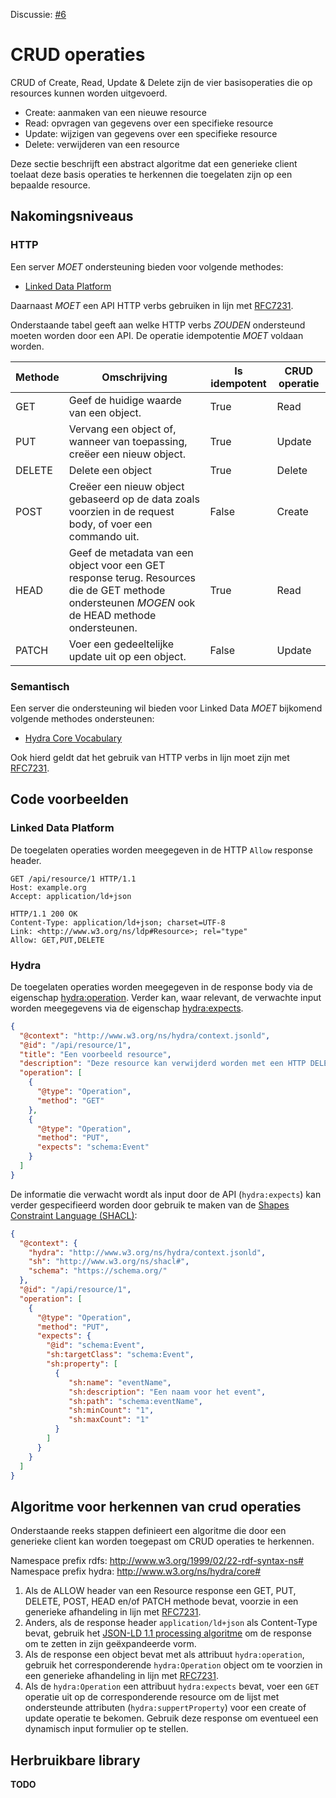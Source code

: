 Discussie: [#6](https://github.com/pietercolpaert/generieke-hypermedia-api/issues/6)

# CRUD operaties

CRUD of Create, Read, Update & Delete zijn de vier basisoperaties die op resources kunnen worden uitgevoerd.
* Create: aanmaken van een nieuwe resource
* Read: opvragen van gegevens over een specifieke resource
* Update: wijzigen van gegevens over een specifieke resource
* Delete: verwijderen van een resource

Deze sectie beschrijft een abstract algoritme dat een generieke client toelaat deze basis operaties te herkennen die toegelaten zijn op een bepaalde resource.

## Nakomingsniveaus

### HTTP

Een server _MOET_ ondersteuning bieden voor volgende methodes:

+ [Linked Data Platform](https://www.w3.org/TR/ldp/)

Daarnaast _MOET_ een API HTTP verbs gebruiken in lijn met [RFC7231](https://tools.ietf.org/html/rfc7231).

Onderstaande tabel geeft aan welke HTTP verbs _ZOUDEN_ ondersteund moeten worden door een API. De operatie idempotentie _MOET_ voldaan worden. 

Methode  | Omschrijving  | Is idempotent | CRUD operatie
-------- | ------------- | ------------- | -------------
GET     | Geef de huidige waarde van een object. | True | Read
PUT     | Vervang een object of, wanneer van toepassing, creëer een nieuw object. | True | Update
DELETE  | Delete een object | True | Delete
POST    | Creëer een nieuw object gebaseerd op de data zoals voorzien in de request body, of voer een commando uit. | False | Create
HEAD    | Geef de metadata van een object voor een GET response terug. Resources die de GET methode ondersteunen _MOGEN_ ook de HEAD methode ondersteunen. | True | Read
PATCH   | Voer een gedeeltelijke update uit op een object. | False | Update

### Semantisch

Een server die ondersteuning wil bieden voor Linked Data _MOET_ bijkomend volgende methodes ondersteunen:

+ [Hydra Core Vocabulary](http://www.hydra-cg.com/spec/latest/core/)

Ook hierd geldt dat het gebruik van HTTP verbs in lijn moet zijn met [RFC7231](https://tools.ietf.org/html/rfc7231).

## Code voorbeelden

### Linked Data Platform

De toegelaten operaties worden meegegeven in de HTTP `Allow` response header.

```
GET /api/resource/1 HTTP/1.1
Host: example.org
Accept: application/ld+json
```

```
HTTP/1.1 200 OK 
Content-Type: application/ld+json; charset=UTF-8
Link: <http://www.w3.org/ns/ldp#Resource>; rel="type"
Allow: GET,PUT,DELETE
```

### Hydra

De toegelaten operaties worden meegegeven in de response body via de eigenschap [hydra:operation](http://www.w3.org/ns/hydra/core#operation). Verder kan, waar relevant, de verwachte input worden meegegevens via de eigenschap [hydra:expects](http://www.w3.org/ns/hydra/core#expects).

```json
{
  "@context": "http://www.w3.org/ns/hydra/context.jsonld",
  "@id": "/api/resource/1",
  "title": "Een voorbeeld resource",
  "description": "Deze resource kan verwijderd worden met een HTTP DELETE request of aangepast worden met een HTTP PUT request",
  "operation": [
    {
      "@type": "Operation",
      "method": "GET"
    },
    {
      "@type": "Operation",
      "method": "PUT",
      "expects": "schema:Event"
    }
  ]
}
```

De informatie die verwacht wordt als input door de API (`hydra:expects`) kan verder gespecifieerd worden door gebruik te maken van de [Shapes Constraint Language (SHACL)](https://www.w3.org/TR/shacl/):

```json
{
  "@context": {
    "hydra": "http://www.w3.org/ns/hydra/context.jsonld",
    "sh": "http://www.w3.org/ns/shacl#",
    "schema": "https://schema.org/"
  },
  "@id": "/api/resource/1",
  "operation": [
    {
      "@type": "Operation",
      "method": "PUT",
      "expects": {
        "@id": "schema:Event",
        "sh:targetClass": "schema:Event",
        "sh:property": [
          {
             "sh:name": "eventName",
             "sh:description": "Een naam voor het event",
             "sh:path": "schema:eventName",
             "sh:minCount": "1",
             "sh:maxCount": "1"             
          }
        ]
      }
    }
  ]
}
```

## Algoritme voor herkennen van crud operaties

Onderstaande reeks stappen definieert een algoritme die door een generieke client kan worden toegepast om CRUD operaties te herkennen.

Namespace prefix rdfs: http://www.w3.org/1999/02/22-rdf-syntax-ns#
Namespace prefix hydra: http://www.w3.org/ns/hydra/core#

1. Als de ALLOW header van een Resource response een GET, PUT, DELETE, POST, HEAD en/of PATCH methode bevat, voorzie in een generieke afhandeling in lijn met [RFC7231](https://tools.ietf.org/html/rfc7231). 
2. Anders, als de response header `application/ld+json` als Content-Type bevat, gebruik het [JSON-LD 1.1 processing algoritme](https://json-ld.org/spec/FCGS/json-ld-api/20180607/#expansion-algorithms) om de response om te zetten in zijn geëxpandeerde vorm.
3. Als de response een object bevat met als attribuut `hydra:operation`, gebruik het corresponderende `hydra:Operation` object om te voorzien in een generieke afhandeling in lijn met [RFC7231](https://tools.ietf.org/html/rfc7231).
4. Als de `hydra:Operation` een attribuut `hydra:expects` bevat, voer een `GET` operatie uit op de corresponderende resource om de lijst met ondersteunde attributen (`hydra:suppertProperty`) voor een create of update operatie te bekomen. Gebruik deze response om eventueel een dynamisch input formulier op te stellen.

## Herbruikbare library

__TODO__